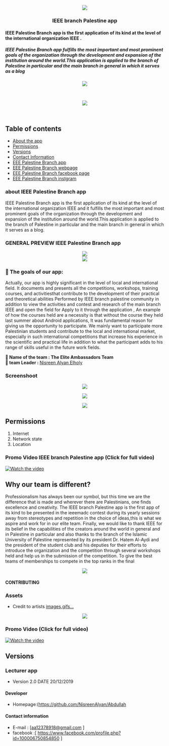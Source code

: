                                                
 <p align="center">
  <a href=" https://github.com/NisreenAlyan/IEEE-branch-of-IUGAZA-application ">
    <img src="https://6.top4top.net/p_14507odpd1.png">
  </a>
  <h3 align="center">IEEE branch Palestine app </h3>
</p>
<p align="center">
    <h4>IEEE Palestine Branch app  is the first application of its kind at the level of the international organization IEEE .<br></h4>
</p>
<p>
   <h5>IEEE Palestine Branch app fulfills the most important and most prominent goals of the organization through the development and expansion of the institution around the world.This application is applied to the branch of Palestine in particular and the main branch in general in which it serves as a blog <br></h5>


 <p align="center">                                             
<img  src= "https://4.top4top.net/p_1450dv4jf1.jpg"> 
</p> <br>  
    
<p align="center">                                             
<img  src= "https://5.top4top.net/p_1450jx3z82.jpg"> 
</p> <br>
 
## Table of contents
- [About the app](#)
- [Permissions](#)
- [Versions](#)
- [Contact Information](#)
- [EEE Palestine Branch app ](https://github.com/NisreenAlyan/IEEE-branch-of-IUGAZA-application )
- [EEE Palestine Branch webpage](http://ieee.iugaza.edu.ps )
- [EEE Palestine Branch facebook page](https://www.facebook.com/IEEE.IUG/)
- [EEE Palestine Branch instgram](https://instagram.com/ieee.iug?igshid=832a8ubrhtji )


### about IEEE Palestine Branch app

IEEE Palestine Branch app  is the first application of its kind at the level of the international organization IEEE and it fulfills the most important and most prominent goals of the organization through the development and expansion of the institution around the world.This application is applied to the branch of Palestine in particular and the main branch in general in which it serves as a blog. 


### GENERAL PREVIEW IEEE Palestine Branch app
 <p align="center">                                             
<img  src= "https://6.top4top.net/p_145002r343.jpg"> <br>                                             
<img  src= "https://2.top4top.net/p_14508s6ri5.jpg"> <br>
</p>

### 	The goals of our app:
Actually, our app is highly significant in the level of local and international field. It documents and presents all the competitions, workshops, training courses, and activitiesthat contribute to the development of their practical and theoretical abilities Performed by IEEE branch palestine community in addition to view the activities and contest and research of the main branch IEEE and open the field for Apply to it through the application , An example of how the courses held are a necessity is that without the course they held last summer about Android applications, It was fundamental reason for giving us the opportunity to participate. We mainly want to participate more Palestinian students and contribute to the local and international market, especially in such international competitions that increase his experience in the scientific and practical life in addition to what the participant adds to his range of skills useful in the future work fields. 


<b>   Name of the team : The Elite Ambassadors Team </b> <br>
<b>    team Leader : </b> 
 [Nisreen Alyan Elholy ](https://github.com/NisreenAlyan )
 
 ### Screenshoot 
 
 <p align="center">                                             
<img  src= "https://1.top4top.net/p_1450wtqqo4.jpg"> <br>

<p align="center">                                             
<img  src= "https://4.top4top.net/p_1450vd5r77.jpg"> <br>
</p>

 <p align="center">                                             
<img  src= "https://3.top4top.net/p_1450n3b806.jpg" > <br>
</p>  


## Permissions
1. Internet
2. Network state
3. Location 
  
  
  ### Promo Video IEEE branch Palestine app (Click for full video)
[![Watch the video](https://b.top4top.io/p_14690ash31.gif)](https://www.youtube.com/watch?v=1Y5c_pRx2zs)

 
 ## Why our team is different?
Professionalism has always been our symbol, but this time we are the difference that is made and wherever there are Palestinians, one finds excellence and creativity. The IEEE  branch Palestine app is the first app of its kind to be presented in the ieeemadc contest during its yearly sessions away from stereotypes and repetition in the choice of ideas,this is what we aspire and work for in our elite team.
Finally, we would like to thank IEEE for its belief in the capabilities of the creators around the world in general and in Palestine in particular and also thanks to the branch of the Islamic University of Palestine represented by its president Dr. Hatem Al-Aydi and the president of the student club and his deputies for their efforts to introduce the organization and the competition through several workshops held and help us in the submission of the competition. To give the best teams of memberships to compete in the top ranks in the final

 <p align="center">                                             
<img  src= "https://5.top4top.net/p_1450eu9j98.jpg"> <br>
</p>
 
 
#### CONTRIBUTING
### Assets
* Credit to artists [images,gifs...](https://www.freepik.com/free-vector/student-reading-illustration_826080.htm)

<p align="center">                                             
<img  src= "https://4.top4top.net/p_1450vd5r77.jpg"> <br>
</p>

### Promo Video (Click for full video)
[![Watch the video](https://b.top4top.io/p_14690ash31.gif)](https://www.youtube.com/watch?v=ytHCnIkhfY0)


## Versions 
### Lecturer app
* Version 2.0  DATE  20/12/2019


#### Developer
* Homepage:(https://github.com/NisreenAlyan/Abdullah


#### Contact information
* E-mail  : [aa12378918@gmail.com ]
* facebook :[ https://www.facebook.com/profile.php?id=100006750854850 ]







